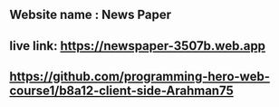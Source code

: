 ## Website name : News Paper

## live link: https://newspaper-3507b.web.app

## https://github.com/programming-hero-web-course1/b8a12-client-side-Arahman75